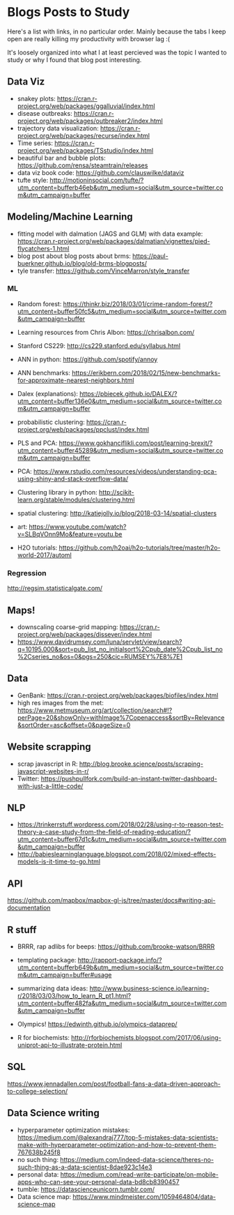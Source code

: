 # Blogs Posts to Study

Here's a list with links, in no particular order. Mainly because the tabs I keep open are really killing my productivity with browser lag :(

It's loosely organized into what I at least percieved was the topic I wanted to study or why I found that blog post interesting.

## Data Viz

* snakey plots: https://cran.r-project.org/web/packages/ggalluvial/index.html
* disease outbreaks: https://cran.r-project.org/web/packages/outbreaker2/index.html
* trajectory data visualization: https://cran.r-project.org/web/packages/recurse/index.html
* Time series: https://cran.r-project.org/web/packages/TSstudio/index.html
* beautiful bar and bubble plots: https://github.com/rensa/steamtrain/releases
* data viz book code: https://github.com/clauswilke/dataviz
* tufte style: http://motioninsocial.com/tufte/?utm_content=bufferb46eb&utm_medium=social&utm_source=twitter.com&utm_campaign=buffer

## Modeling/Machine Learning

* fitting model with dalmation (JAGS and GLM) with data example: https://cran.r-project.org/web/packages/dalmatian/vignettes/pied-flycatchers-1.html
* blog post about blog posts about brms: https://paul-buerkner.github.io/blog/old-brms-blogposts/
* tyle transfer: https://github.com/VinceMarron/style_transfer

### ML

* Random forest: https://thinkr.biz/2018/03/01/crime-random-forest/?utm_content=buffer50fc5&utm_medium=social&utm_source=twitter.com&utm_campaign=buffer

* Learning resources from Chris Albon: https://chrisalbon.com/
* Stanford CS229: http://cs229.stanford.edu/syllabus.html

* ANN in python: https://github.com/spotify/annoy
* ANN benchmarks: https://erikbern.com/2018/02/15/new-benchmarks-for-approximate-nearest-neighbors.html

* Dalex (explanations): https://pbiecek.github.io/DALEX/?utm_content=buffer136e0&utm_medium=social&utm_source=twitter.com&utm_campaign=buffer
* probabilistic clustering: https://cran.r-project.org/web/packages/ppclust/index.html

* PLS and PCA: https://www.gokhanciflikli.com/post/learning-brexit/?utm_content=buffer45289&utm_medium=social&utm_source=twitter.com&utm_campaign=buffer
* PCA: https://www.rstudio.com/resources/videos/understanding-pca-using-shiny-and-stack-overflow-data/

* Clustering library in python: http://scikit-learn.org/stable/modules/clustering.html
* spatial clustering: http://katiejolly.io/blog/2018-03-14/spatial-clusters

* art: https://www.youtube.com/watch?v=SLBqVOnn9Mo&feature=youtu.be

* H2O tutorials: https://github.com/h2oai/h2o-tutorials/tree/master/h2o-world-2017/automl

### Regression

http://regsim.statisticalgate.com/


## Maps!

* downscaling coarse-grid mapping: https://cran.r-project.org/web/packages/dissever/index.html
* https://www.davidrumsey.com/luna/servlet/view/search?q=10195.000&sort=pub_list_no_initialsort%2Cpub_date%2Cpub_list_no%2Cseries_no&os=0&pgs=250&cic=RUMSEY%7E8%7E1

## Data

* GenBank: https://cran.r-project.org/web/packages/biofiles/index.html
* high res images from the met: https://www.metmuseum.org/art/collection/search#!?perPage=20&showOnly=withImage%7Copenaccess&sortBy=Relevance&sortOrder=asc&offset=0&pageSize=0 

## Website scrapping

* scrap javascript in R: http://blog.brooke.science/posts/scraping-javascript-websites-in-r/
* Twitter: https://pushpullfork.com/build-an-instant-twitter-dashboard-with-just-a-little-code/

## NLP

* https://trinkerrstuff.wordpress.com/2018/02/28/using-r-to-reason-test-theory-a-case-study-from-the-field-of-reading-education/?utm_content=buffer67d1c&utm_medium=social&utm_source=twitter.com&utm_campaign=buffer
* http://babieslearninglanguage.blogspot.com/2018/02/mixed-effects-models-is-it-time-to-go.html

## API

https://github.com/mapbox/mapbox-gl-js/tree/master/docs#writing-api-documentation

## R stuff

* BRRR, rap adlibs for beeps: https://github.com/brooke-watson/BRRR
* templating package: http://rapport-package.info/?utm_content=bufferb649b&utm_medium=social&utm_source=twitter.com&utm_campaign=buffer#usage
* summarizing data ideas: http://www.business-science.io/learning-r/2018/03/03/how_to_learn_R_pt1.html?utm_content=buffer482fa&utm_medium=social&utm_source=twitter.com&utm_campaign=buffer
* Olympics! https://edwinth.github.io/olympics-dataprep/

* R for biochemists: http://rforbiochemists.blogspot.com/2017/06/using-uniprot-api-to-illustrate-protein.html

## SQL

https://www.jennadallen.com/post/football-fans-a-data-driven-approach-to-college-selection/

## Data Science writing

* hyperparameter optimization mistakes: https://medium.com/@alexandraj777/top-5-mistakes-data-scientists-make-with-hyperparameter-optimization-and-how-to-prevent-them-767638b245f8
* no such thing: https://medium.com/indeed-data-science/theres-no-such-thing-as-a-data-scientist-8dae923c14e3
* personal data: https://medium.com/read-write-participate/on-mobile-apps-who-can-see-your-personal-data-bd8cb8390457
* tumble: https://datascienceunicorn.tumblr.com/
* Data science map: https://www.mindmeister.com/1059464804/data-science-map
